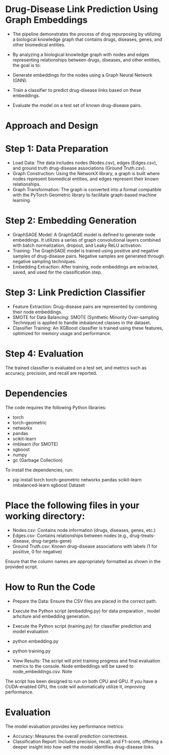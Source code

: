 # Drug-Disease Link Prediction Using Graph Embeddings

- The pipeline demonstrates the process of drug repurposing by utilizing a biological knowledge graph that contains drugs, diseases, genes, and other biomedical entities.
 - By analyzing a biological knowledge graph with nodes and edges representing relationships between drugs, diseases, and other entities, the goal is to:

- Generate embeddings for the nodes using a Graph Neural Network (GNN).
- Train a classifier to predict drug-disease links based on these embeddings.
- Evaluate the model on a test set of known drug-disease pairs.

# Approach and Design

# Step 1: Data Preparation
- Load Data: The data includes nodes (Nodes.csv), edges (Edges.csv), and ground truth drug-disease associations (Ground Truth.csv).
- Graph Construction: Using the NetworkX library, a graph is built where nodes represent biomedical entities, and edges represent their known relationships.
- Graph Transformation: The graph is converted into a format compatible with the PyTorch Geometric library to facilitate graph-based machine learning.

# Step 2: Embedding Generation
- GraphSAGE Model: A GraphSAGE model is defined to generate node embeddings. It utilizes a series of graph convolutional layers combined with batch normalization, dropout, and Leaky ReLU activation.
- Training: The GraphSAGE model is trained using positive and negative samples of drug-disease pairs. Negative samples are generated through negative sampling techniques.
- Embedding Extraction: After training, node embeddings are extracted, saved, and used for the classification step.

# Step 3: Link Prediction Classifier
- Feature Extraction: Drug-disease pairs are represented by combining their node embeddings.
- SMOTE for Data Balancing: SMOTE (Synthetic Minority Over-sampling Technique) is applied to handle imbalanced classes in the dataset.
- Classifier Training: An XGBoost classifier is trained using these features, optimized for memory usage and performance.

# Step 4: Evaluation
The trained classifier is evaluated on a test set, and metrics such as accuracy, precision, and recall are reported.

# Dependencies

The code requires the following Python libraries:

- torch
- torch-geometric
- networkx
- pandas
- scikit-learn
- imblearn (for SMOTE)
- xgboost
- numpy
- gc (Garbage Collection)

To install the dependencies, run:
- pip install torch torch-geometric networkx pandas scikit-learn imbalanced-learn xgboost
Dataset

# Place the following files in your working directory:

- Nodes.csv: Contains node information (drugs, diseases, genes, etc.)
- Edges.csv: Contains relationships between nodes (e.g., drug-treats-disease, drug-targets-gene)
- Ground Truth.csv: Known drug-disease associations with labels (1 for positive, 0 for negative)

Ensure that the column names are appropriately formatted as shown in the provided script.

# How to Run the Code

- Prepare the Data: Ensure the CSV files are placed in the correct path.
- Execute the Python script (embedding.py) for data preparation , model arhciture and embedding generation.
- Execute the Python script (training.py) for classifier prediction and model evaluation

- python embedding.py
- python training.py

- View Results: The script will print training progress and final evaluation metrics to the console. Node embeddings will be saved to node_embeddings.csv.
Note

The script has been designed to run on both CPU and GPU. If you have a CUDA-enabled GPU, the code will automatically utilize it, improving performance.

# Evaluation

The model evaluation provides key performance metrics:
- Accuracy: Measures the overall prediction correctness.
- Classification Report: Includes precision, recall, and F1-score, offering a deeper insight into how well the model identifies drug-disease links.

